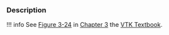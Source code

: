 ### Description

!!! info
    See [Figure 3-24](/VTKBook/03Chapter3/#Figure%203-24) in [Chapter 3](/VTKBook/03Chapter3) the [VTK Textbook](/VTKBook/01Chapter1).

